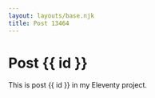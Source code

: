 ```yaml
---
layout: layouts/base.njk
title: Post 13464
---
```


# Post {{ id }}

This is post {{ id }} in my Eleventy project.
